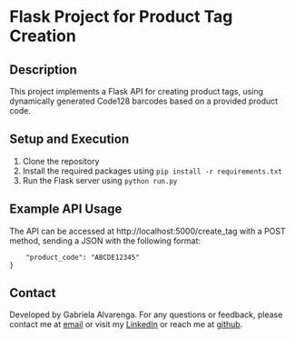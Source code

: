 # Flask Project for Product Tag Creation

## Description
This project implements a Flask API for creating product tags, using dynamically generated Code128 barcodes based on a provided product code.

## Setup and Execution
1. Clone the repository
2. Install the required packages using `pip install -r requirements.txt`
3. Run the Flask server using `python run.py`

## Example API Usage
The API can be accessed at http://localhost:5000/create_tag with a POST method, sending a JSON with the following format:
```{
    "product_code": "ABCDE12345"
}
```

## Contact
Developed by Gabriela Alvarenga.
For any questions or feedback, please contact me at [email](mailto:gabrielasalvarenga2@gmail.com) or visit my [LinkedIn](https://www.linkedin.com/in/gabrieladsalvarenga/) or reach me at [github](https://www.github.com/gabrieladsalv).
